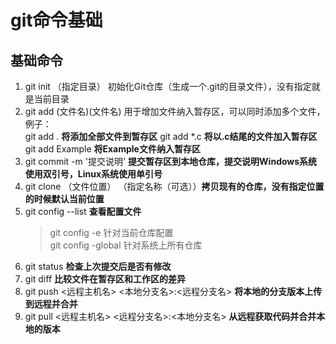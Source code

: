 git命令基础
===
基础命令
---

1. git init （指定目录）  初始化Git仓库（生成一个.git的目录文件），没有指定就是当前目录
2. git add (文件名)(文件名) 用于增加文件纳入暂存区，可以同时添加多个文件，  
    例子：  
    git add . **将添加全部文件到暂存区**
    git add *.c  __将以.c结尾的文件加入暂存区__  
    git add Example  __将Example文件纳入暂存区__
3. git commit -m '提交说明' __提交暂存区到本地仓库，提交说明Windows系统使用双引号，Linux系统使用单引号__  
4. git clone （文件位置） （指定名称（可选））**拷贝现有的仓库，没有指定位置的时候默认当前位置**
5. git config --list **查看配置文件**  
    > git config -e     针对当前仓库配置  
    > git config -global 针对系统上所有仓库  
6. git status **检查上次提交后是否有修改**  
7. git diff **比较文件在暂存区和工作区的差异**  
8. git push  <远程主机名> <本地分支名>:<远程分支名> **将本地的分支版本上传到远程并合并**  
9. git pull <远程主机名> <远程分支名>:<本地分支名> **从远程获取代码并合并本地的版本**
    